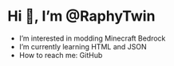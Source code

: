 # **Hi 👋, I’m @RaphyTwin**
- I’m interested in modding Minecraft Bedrock
- I’m currently learning HTML and JSON
- How to reach me: GitHub
